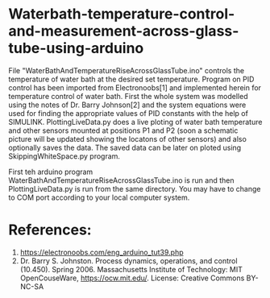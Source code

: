 # Waterbath-temperature-control-and-measurement-across-glass-tube-using-arduino
File "WaterBathAndTemperatureRiseAcrossGlassTube.ino" controls the temperature of water bath at the desired set temperature. Program on PID control has been imported from Electronoobs[1] and implemented herein for temperature control of water bath. 
First the whole system was modelled using the notes of Dr. Barry Johnson[2] and the system equations were used for finding the appropriate values of PID constants with the help of SIMULINK.
PlottingLiveData.py does a live ploting of water bath temperature and other sensors mounted at positions P1 and P2 (soon a schematic picture will be updated showing the locatons of other sensors) and also optionally saves the data. The saved data can be later on ploted using SkippingWhiteSpace.py program.

First teh arduino program WaterBathAndTemperatureRiseAcrossGlassTube.ino is run and then PlottingLiveData.py is run from the same directory. You may have to change to COM port according to your local computer system.

# References:
1. https://electronoobs.com/eng_arduino_tut39.php
2. Dr. Barry S. Johnston. Process dynamics, operations, and control (10.450). Spring 2006. Massachusetts Institute of Technology: MIT OpenCouseWare, https://ocw.mit.edu/. License: Creative Commons BY-NC-SA

